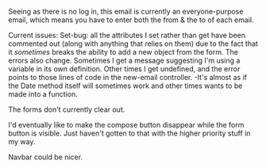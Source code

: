 Seeing as there is no log in,
this email is currently an everyone-purpose email,
which means you have to enter both the from & the to of each email.


Current issues:
Set-bug: all the attributes I set rather than get
have been commented out (along with anything that relies on them)
due to the fact that it *sometimes* breaks the ability to add
a new object from the form. The errors also change.
Sometimes I get a message suggesting I'm using a variable in its
own definition. Other times I get undefined, and the error points
to those lines of code in the new-email controller.
-It's almost as if the Date method itself will sometimes work
and other times wants to be made into a function.

The forms don't currently clear out.

I'd eventually like to make the compose button disappear
while the form button is visible. Just haven't gotten to that
with the higher priority stuff in my way.

Navbar could be nicer.
